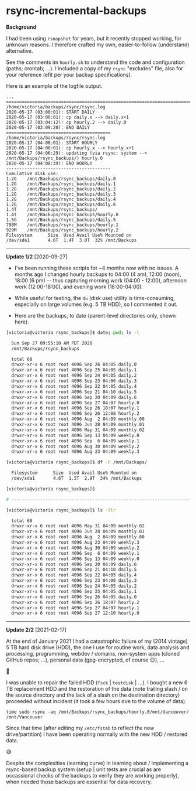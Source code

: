 # rsync-incremental-backups

**Background**

I had been using `rsnapshot` for years, but it recently stopped working, for unknown reasons.  I therefore crafted my own, easier-to-follow (understand) alternative.

See the comments im `hourly.sh` to understand the code and configuration (paths; crontab; ...).  I included a copy of my `rsync` "excludes" file, also for your reference (efit per your backup specifications).

Here is an example of the logfile output.

```
...
==============================================================================
/home/victoria/backups/rsync/rsync.log
2020-05-17 (03:00:01): START DAILY
2020-05-17 (03:00:01): cp daily.x --> daily.x+1
2020-05-17 (03:04:12): cp hourly.2 --> daily.0
2020-05-17 (03:09:20): END DAILY
========================================
/home/victoria/backups/rsync/rsync.log
2020-05-17 (04:00:01): START HOURLY
2020-05-17 (04:00:01): cp hourly.x --> hourly.x+1
2020-05-17 (04:06:29): updating (via rsync: system --> /mnt/Backups/rsync_backups/) hourly.0
2020-05-17 (04:08:39): END HOURLY
----------------------------------------
Cumulative disk use:
1.2G	/mnt/Backups/rsync_backups/daily.0
1.2G	/mnt/Backups/rsync_backups/daily.1
1.2G	/mnt/Backups/rsync_backups/daily.2
1.2G	/mnt/Backups/rsync_backups/daily.3
1.2G	/mnt/Backups/rsync_backups/daily.4
1.2G	/mnt/Backups/rsync_backups/daily.6
1.4T	/mnt/Backups/rsync_backups/
1.4T	/mnt/Backups/rsync_backups/hourly.0
1.5G	/mnt/Backups/rsync_backups/daily.5
798M	/mnt/Backups/rsync_backups/hourly.1
929M	/mnt/Backups/rsync_backups/hourly.2
Filesystem      Size  Used Avail Use% Mounted on
/dev/sda1       4.6T  1.4T  3.0T  32% /mnt/Backups
```

---

**Update 1/2** [2020-09-27]

* I've been running these scripts fot ~4 months now with no issues.  A months ago I changed hourly backups to 04:00 (4 am), 12:00 (noon), 18:00 (6 pm) -- thus capturing morning work (04:00 - 12:00), afternoon work (12:00-18:00), and evening work (18:00-04:00).

* While useful for testing, the `du` (disk use) utility is time-consuming, especially on large volumes (e.g. 5 TB HDD), so I commented it out.

* Here are the backups, to date (parent-level directories only, shown here).

```bash
[victoria@victoria rsync_backups]$ date; pwd; ls -l

  Sun Sep 27 09:55:10 AM PDT 2020
  /mnt/Backups/rsync_backups

  total 68
  drwxr-xr-x 6 root root 4096 Sep 26 04:05 daily.0
  drwxr-xr-x 6 root root 4096 Sep 25 04:05 daily.1
  drwxr-xr-x 6 root root 4096 Sep 24 04:05 daily.2
  drwxr-xr-x 6 root root 4096 Sep 23 04:06 daily.3
  drwxr-xr-x 6 root root 4096 Sep 22 04:05 daily.4
  drwxr-xr-x 6 root root 4096 Sep 21 04:10 daily.5
  drwxr-xr-x 6 root root 4096 Sep 20 04:09 daily.6
  drwxr-xr-x 6 root root 4096 Sep 27 04:07 hourly.0
  drwxr-xr-x 6 root root 4096 Sep 26 18:07 hourly.1
  drwxr-xr-x 6 root root 4096 Sep 26 12:08 hourly.2
  drwxr-xr-x 6 root root 4096 Aug  2 04:09 monthly.00
  drwxr-xr-x 6 root root 4096 Jun 28 04:09 monthly.01
  drwxr-xr-x 6 root root 4096 May 31 04:09 monthly.02
  drwxr-xr-x 6 root root 4096 Sep 13 04:09 weekly.0
  drwxr-xr-x 6 root root 4096 Sep  6 04:09 weekly.1
  drwxr-xr-x 6 root root 4096 Aug 30 04:09 weekly.2
  drwxr-xr-x 6 root root 4096 Aug 23 04:09 weekly.3

[victoria@victoria rsync_backups]$ df -h /mnt/Backups/

  Filesystem      Size  Used Avail Use% Mounted on
  /dev/sda1       4.6T  1.5T  2.9T  34% /mnt/Backups

[victoria@victoria rsync_backups]$

# ----------------------------------------------------------------------------

[victoria@victoria rsync_backups]$ ls -ltr

  total 68
  drwxr-xr-x 6 root root 4096 May 31 04:09 monthly.02
  drwxr-xr-x 6 root root 4096 Jun 28 04:09 monthly.01
  drwxr-xr-x 6 root root 4096 Aug  2 04:09 monthly.00
  drwxr-xr-x 6 root root 4096 Aug 23 04:09 weekly.3
  drwxr-xr-x 6 root root 4096 Aug 30 04:09 weekly.2
  drwxr-xr-x 6 root root 4096 Sep  6 04:09 weekly.1
  drwxr-xr-x 6 root root 4096 Sep 13 04:09 weekly.0
  drwxr-xr-x 6 root root 4096 Sep 20 04:09 daily.6
  drwxr-xr-x 6 root root 4096 Sep 21 04:10 daily.5
  drwxr-xr-x 6 root root 4096 Sep 22 04:05 daily.4
  drwxr-xr-x 6 root root 4096 Sep 23 04:06 daily.3
  drwxr-xr-x 6 root root 4096 Sep 24 04:05 daily.2
  drwxr-xr-x 6 root root 4096 Sep 25 04:05 daily.1
  drwxr-xr-x 6 root root 4096 Sep 26 04:05 daily.0
  drwxr-xr-x 6 root root 4096 Sep 26 18:07 hourly.2
  drwxr-xr-x 6 root root 4096 Sep 27 04:07 hourly.1
  drwxr-xr-x 6 root root 4096 Sep 27 12:10 hourly.0
```

---

**Update 2/2** [2021-02-17]

At the end of January 2021 I had a catastrophic failure of my (2014 vintage) 5 TB hard disk drive (HDD), the one I use for routine work, data analysis and processing, programming, webdev / domains, non-system apps (cloned GitHub repos; ...), personal data (gpg-encrypted, of course 😉), ...

🤯

I was unable to repair the failed HDD (`fsck` | `testdisk` | ...).  I bought a new 6 TB replacement HDD and the restoration of the data (note trailing slash / on the source directory and the lack of a slash on the destination directory) proceeded without incident (it took a few hours due to the volume of data).

  ```time sudo rsync -aq /mnt/Backups/rsync_backups/hourly.0/mnt/Vancouver/ /mnt/Vancouver```

Since that time (after editing my `/etc/fstab` to reflect the new drive/partition) I have been operating normally with the new HDD / restored data.

😅

Despite the complexities (learning curve) in learning about / implementing a rsync-based backup system (setup | unit tests are crucial as are occassional checks of the backups to verify they are working properly), when needed those backups are essential for data recovery.
